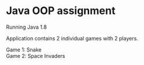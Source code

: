 # Java OOP assignment

Running Java 1.8

Application contains 2 individual games with 2 players.

Game 1: Snake <br>
Game 2: Space Invaders
